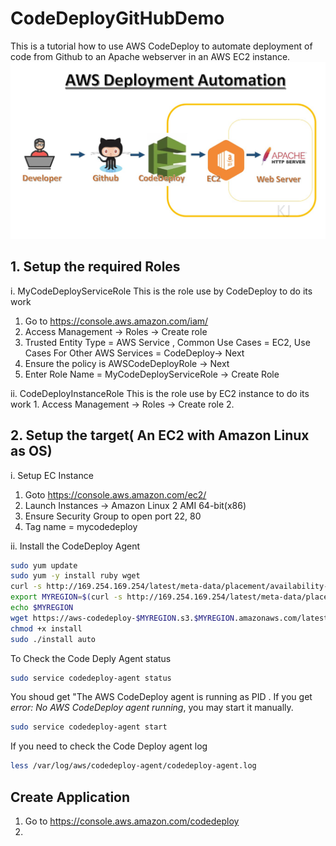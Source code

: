 # CodeDeployGitHubDemo
This is a tutorial how to use AWS CodeDeploy to automate deployment of code from Github to an Apache webserver in an AWS EC2 instance.
![CodeDevploy](images/codedeploy_flow.jpg)

## 1. Setup the required Roles
i. MyCodeDeployServiceRole
   This is the role use by CodeDeploy to do its work
   1. Go to https://console.aws.amazon.com/iam/
   2. Access Management -> Roles -> Create role
   3. Trusted Entity Type = AWS Service , Common Use Cases = EC2, Use Cases For Other AWS Services = CodeDeploy-> Next
   4. Ensure the policy is AWSCodeDeployRole -> Next
   5. Enter Role Name = MyCodeDeployServiceRole -> Create Role

ii. CodeDeployInstanceRole
    This is the role use by EC2 instance to do its work
    1. Access Management -> Roles -> Create role
    2. 


## 2. Setup the target( An EC2 with Amazon Linux as OS)
i. Setup EC Instance
1. Goto  https://console.aws.amazon.com/ec2/
2. Launch Instances -> Amazon Linux 2 AMI 64-bit(x86)
3. Ensure Security Group to open port 22, 80
4. Tag name = mycodedeploy

ii. Install the CodeDeploy Agent

```sh
sudo yum update
sudo yum -y install ruby wget
curl -s http://169.254.169.254/latest/meta-data/placement/availability-zone | sed 's/[a-z]$//'
export MYREGION=$(curl -s http://169.254.169.254/latest/meta-data/placement/availability-zone | sed 's/[a-z]$//')
echo $MYREGION
wget https://aws-codedeploy-$MYREGION.s3.$MYREGION.amazonaws.com/latest/install
chmod +x install
sudo ./install auto
```

To Check the Code Deply Agent status
```sh
sudo service codedeploy-agent status
```
You shoud get "The AWS CodeDeploy agent is running as PID <SOME PID Number>. If you get *error: No AWS CodeDeploy agent running*, you may start it manually.
```sh
sudo service codedeploy-agent start
```
If you need to check the Code Deploy agent log
```sh
less /var/log/aws/codedeploy-agent/codedeploy-agent.log
```

## Create Application 
1. Go to https://console.aws.amazon.com/codedeploy
2. 
